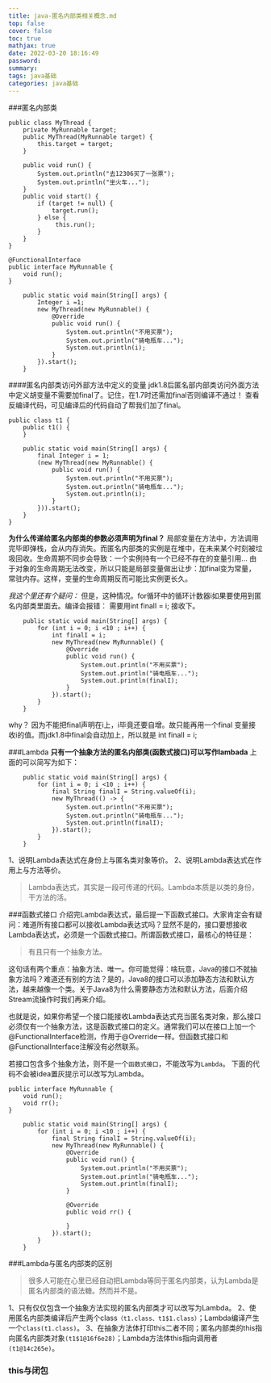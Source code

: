 ```yaml
---
title: java-匿名内部类相关概念.md
top: false
cover: false
toc: true
mathjax: true
date: 2022-03-20 18:16:49
password:
summary:
tags: java基础
categories: java基础
---
```

###匿名内部类

~~~
public class MyThread {
    private MyRunnable target;
    public MyThread(MyRunnable target) {
        this.target = target;
    }

    public void run() {
        System.out.println("去12306买了一张票");
        System.out.println("坐火车...");
    }
    public void start() {
        if (target != null) {
            target.run();
        } else {
             this.run();
        }
    }
}
~~~

~~~
@FunctionalInterface
public interface MyRunnable {
    void run();
}
~~~


~~~
    public static void main(String[] args) {
        Integer i =1;
        new MyThread(new MyRunnable() {
            @Override
            public void run() {
                System.out.println("不用买票");
                System.out.println("骑电瓶车...");
                System.out.println(i);
            }
        }).start();
    }
~~~


####匿名内部类访问外部方法中定义的变量
jdk1.8后匿名部内部类访问外面方法中定义胡变量不需要加final了。记住，在1.7时还需加final否则编译不通过！
查看反编译代码，可见编译后的代码自动了帮我们加了final。
~~~
public class t1 {
    public t1() {
    }

    public static void main(String[] args) {
        final Integer i = 1;
        (new MyThread(new MyRunnable() {
            public void run() {
                System.out.println("不用买票");
                System.out.println("骑电瓶车...");
                System.out.println(i);
            }
        })).start();
    }
}
~~~

**为什么传递给匿名内部类的参数必须声明为final？**
局部变量在方法中，方法调用完毕即弹栈，会从内存消失。而匿名内部类的实例是在堆中，在未来某个时刻被垃圾回收。生命周期不同步会导致：一个实例持有一个已经不存在的变量引用...
由于对象的生命周期无法改变，所以只能是局部变量做出让步：加final变为常量，常驻内存。这样，变量的生命周期反而可能比实例更长久。

*我这个里还有个疑问：*
但是，这种情况。for循环中的循环计数器i如果要使用到匿名内部类里面去。编译会报错：
需要用int finalI = i; 接收下。
~~~
    public static void main(String[] args) {
        for (int i = 0; i <10 ; i++) {
            int finalI = i;
            new MyThread(new MyRunnable() {
                @Override
                public void run() {
                    System.out.println("不用买票");
                    System.out.println("骑电瓶车...");
                    System.out.println(finalI);
                }
            }).start();
        }
    }
~~~
why？
因为不能把final声明在i上，i毕竟还要自增。故只能再用一个final 变量接收i的值。而jdk1.8中final会自动加上，所以就是 int finalI = i; 

###Lambda
**只有一个抽象方法的匿名内部类(函数式接口)可以写作lambada**
上面的可以简写为如下：
~~~
    public static void main(String[] args) {
        for (int i = 0; i <10 ; i++) {
            final String finalI = String.valueOf(i);
            new MyThread(() -> {
                System.out.println("不用买票");
                System.out.println("骑电瓶车...");
                System.out.println(finalI);
            }).start();
        }
    }
~~~

1、说明Lambda表达式在身份上与匿名类对象等价。
2、说明Lambda表达式在作用上与方法等价。
>Lambda表达式，其实是一段可传递的代码。Lambda本质是以类的身份，干方法的活。
  
###函数式接口
介绍完Lambda表达式，最后提一下函数式接口。大家肯定会有疑问：难道所有接口都可以接收Lambda表达式吗？显然不是的，接口要想接收Lambda表达式，必须是一个函数式接口。所谓函数式接口，最核心的特征是：
>有且只有一个抽象方法。

这句话有两个重点：抽象方法、唯一。你可能觉得：啥玩意，Java的接口不就抽象方法吗？难道还有别的方法？是的，Java8的接口可以添加静态方法和默认方法，越来越像一个类。关于Java8为什么需要静态方法和默认方法，后面介绍Stream流操作时我们再来介绍。


也就是说，如果你希望一个接口能接收Lambda表达式充当匿名类对象，那么接口必须仅有一个抽象方法，这是函数式接口的定义。通常我们可以在接口上加一个@FunctionalInterface检测，作用于@Override一样。但函数式接口和@FunctionalInterface注解没有必然联系。

若接口包含多个抽象方法，则不是一个`函数式接口`，不能改写为`Lambda`。
下面的代码不会被idea置灰提示可以改写为Lambda。
~~~
public interface MyRunnable {
    void run();
    void rr();
}
~~~
~~~
    public static void main(String[] args) {
        for (int i = 0; i <10 ; i++) {
            final String finalI = String.valueOf(i);
            new MyThread(new MyRunnable() {
                @Override
                public void run() {
                    System.out.println("不用买票");
                    System.out.println("骑电瓶车...");
                    System.out.println(finalI);
                }

                @Override
                public void rr() {

                }
            }).start();
        }
    }
~~~

###Lambda与匿名内部类的区别
> 很多人可能在心里已经自动把Lambda等同于匿名内部类，认为Lambda是匿名内部类的语法糖。然而并不是。

1、只有仅仅包含一个抽象方法实现的匿名内部类才可以改写为Lambda。
2、使用匿名内部类编译后产生两个class`（t1.class、t1$1.class）`；Lambda编译产生一个`class(t1.class)`。
3、在抽象方法体打印this二者不同；匿名内部类的this指向匿名内部类对象`(t1$1@16f6e28)`；Lambda方法体this指向调用者`(t1@14c265e)`。


### this与闭包
